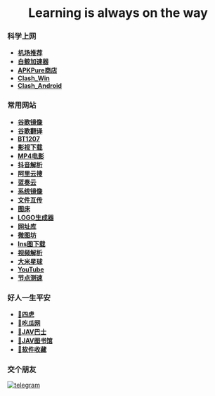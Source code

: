<h1 align="center">Learning is always on the way</h1>

### 科学上网
- **[机场推荐](https://github.com/hwanz/SSR-V2ray-Trojan-vpn)**
- **[白鲸加速器](https://www.bjch123.com/?mid=3002)**
- **[APKPure商店](https://apkpure.com/cn/)**
- **[Clash_Win](https://github.com/Fndroid/clash_for_windows_pkg/releases)**
- **[Clash_Android](https://github.com/Kr328/ClashForAndroid/releases/download/v2.5.12/cfa-2.5.12-premium-universal-release.apk)**

### 常用网站
- **[谷歌镜像](https://kgithub.com/Heroic-Studio/Google-Mirrors)**
- **[谷歌翻译](https://translate.google.com/?hl=zh-CN)**
- **[BT1207](https://bt1207.link/)**
- **[影视下载](https://www.bt-tt.com/)**
- **[MP4电影](https://www.dbmp4.com/)**
- **[抖音解析](https://vtool.pro/)**
- **[阿里云搜](https://www.upyunso.com/)**
- **[蓝奏云](https://dlj.bz/lzy/)**
- **[系统镜像](http://www.msdn3.com/index.html)**
- **[文件互传](https://deershare.com/send)**
- **[图床](https://www.imagehub.cc/)**
- **[LOGO生成器](https://www.logoly.pro/#/)**
- **[网址库](https://www.wangzhiku.com/)**
- **[微图坊](https://www.v2ph.ru/company/XIUREN)**
- **[Ins图下载](https://fastdl.app/zh/photo)**
- **[视频解析](https://pv.vlogdownloader.com/)**
- **[大米星球](https://dmxq.net/)**
- **[YouTube](https://www.youtube.com/)**
- **[节点测速](https://speed.cloudflare.com/)**

### 好人一生平安
- **[🐅四虎](http://Cc77ll.Com)**
- **[🍉吃瓜网](https://github.com/51chigua/)**
- **[🚌JAV巴士](https://www.javbus.lol)**
- **[🏫JAV图书馆](https://www.d67b.com/)**
- **[🛒软件收藏](https://github.com/51kanpian/51kanpian/blob/main/001/app.md)**
  
### 交个朋友
 [![telegram](https://user-images.githubusercontent.com/128218225/226099755-9340f4e0-ff3b-476a-9fb1-02d951cda2b0.png)](http://t.me/whaogx) &emsp;
